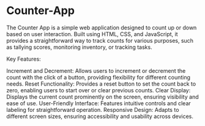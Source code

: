 # Counter-App

The Counter App is a simple web application designed to count up or down based on user interaction. Built using HTML, CSS, and JavaScript, it provides a straightforward way to track counts for various purposes, such as tallying scores, monitoring inventory, or tracking tasks.

Key Features:

Increment and Decrement: Allows users to increment or decrement the count with the click of a button, providing flexibility for different counting needs.
Reset Functionality: Provides a reset button to set the count back to zero, enabling users to start over or clear previous counts.
Clear Display: Displays the current count prominently on the screen, ensuring visibility and ease of use.
User-Friendly Interface: Features intuitive controls and clear labeling for straightforward operation.
Responsive Design: Adapts to different screen sizes, ensuring accessibility and usability across devices.
